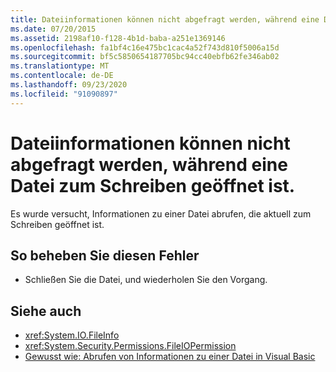 ```yaml
---
title: Dateiinformationen können nicht abgefragt werden, während eine Datei zum Schreiben geöffnet ist.
ms.date: 07/20/2015
ms.assetid: 2198af10-f128-4b1d-baba-a251e1369146
ms.openlocfilehash: fa1bf4c16e475bc1cac4a52f743d810f5006a15d
ms.sourcegitcommit: bf5c5850654187705bc94cc40ebfb62fe346ab02
ms.translationtype: MT
ms.contentlocale: de-DE
ms.lasthandoff: 09/23/2020
ms.locfileid: "91090897"
---
```

# <a name="file-information-cannot-be-queried-while-open-for-writing"></a>Dateiinformationen können nicht abgefragt werden, während eine Datei zum Schreiben geöffnet ist.

Es wurde versucht, Informationen zu einer Datei abrufen, die aktuell zum Schreiben geöffnet ist.  
  
## <a name="to-correct-this-error"></a>So beheben Sie diesen Fehler  
  
- Schließen Sie die Datei, und wiederholen Sie den Vorgang.  
  
## <a name="see-also"></a>Siehe auch

- <xref:System.IO.FileInfo>
- <xref:System.Security.Permissions.FileIOPermission>
- [Gewusst wie: Abrufen von Informationen zu einer Datei in Visual Basic](/previous-versions/visualstudio/visual-studio-2010/abtzf6f7(v=vs.100))
